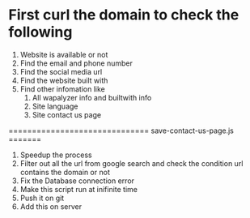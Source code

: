 # First curl the domain to check the following
1. Website is available or not
2. Find the email and phone number
3. Find the social media url
4. Find the website built with
5. Find other infomation like 
    1. All wapalyzer info and builtwith info
    2. Site language
    3. Site contact us page

============================== save-contact-us-page.js =======
1. Speedup the process
2. Filter out all the url from google search and check the condition url contains the domain or not
3. Fix the Database connection error
4. Make this script run at inifinite time
5. Push it on git
6. Add this on server

